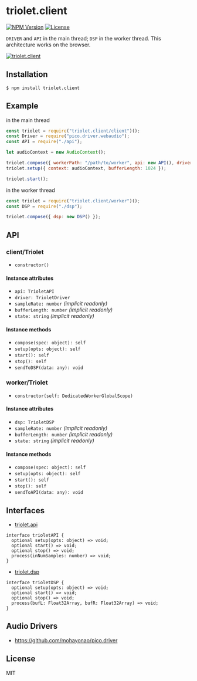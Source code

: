# triolet.client
[![NPM Version](http://img.shields.io/npm/v/triolet.client.svg?style=flat-square)](https://www.npmjs.org/package/triolet.client)
[![License](http://img.shields.io/badge/license-MIT-brightgreen.svg?style=flat-square)](http://mohayonao.mit-license.org/)

`DRIVER` and `API` in the main thread; `DSP` in the worker thread. This architecture works on the browser.

[![triolet.client](https://raw.githubusercontent.com/wiki/mohayonao/triolet/images/triolet.client.png)](https://github.com/mohayonao/triolet/tree/master/triolet.client)

## Installation

```
$ npm install triolet.client
```

## Example

in the main thread

```js
const triolet = require("triolet.client/client")();
const Driver = require("pico.driver.webaudio");
const API = require("./api");

let audioContext = new AudioContext();

triolet.compose({ workerPath: "/path/to/worker", api: new API(), driver: new Driver() });
triolet.setup({ context: audioContext, bufferLength: 1024 });

triolet.start();
```

in the worker thread

```js
const triolet = require("triolet.client/worker")();
const DSP = require("./dsp");

triolet.compose({ dsp: new DSP() });
```

## API
### client/Triolet
- `constructor()`

#### Instance attributes
- `api: TrioletAPI`
- `driver: TrioletDriver`
- `sampleRate: number` _(implicit readonly)_
- `bufferLength: number` _(implicit readonly)_
- `state: string` _(implicit readonly)_

#### Instance methods
- `compose(spec: object): self`
- `setup(opts: object): self`
- `start(): self`
- `stop(): self`
- `sendToDSP(data: any): void`

### worker/Triolet
- `constructor(self: DedicatedWorkerGlobalScope)`

#### Instance attributes
- `dsp: TrioletDSP`
- `sampleRate: number` _(implicit readonly)_
- `bufferLength: number` _(implicit readonly)_
- `state: string` _(implicit readonly)_

#### Instance methods
- `compose(spec: object): self`
- `setup(opts: object): self`
- `start(): self`
- `stop(): self`
- `sendToAPI(data: any): void`

## Interfaces

- [triolet.api](https://github.com/mohayonao/triolet/tree/master/triolet.api)

```
interface trioletAPI {
  optional setup(opts: object) => void;
  optional start() => void;
  optional stop() => void;
  process(inNumSamples: number) => void;
}
```

- [triolet.dsp](https://github.com/mohayonao/triolet/tree/master/triolet.dsp)

```
interface trioletDSP {
  optional setup(opts: object) => void;
  optional start() => void;
  optional stop() => void;
  process(bufL: Float32Array, bufR: Float32Array) => void;
}
```

## Audio Drivers

- https://github.com/mohayonao/pico.driver

## License

MIT
